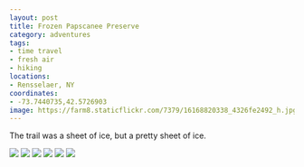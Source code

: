 ```yaml
---
layout: post
title: Frozen Papscanee Preserve
category: adventures
tags:
- time travel
- fresh air
- hiking
locations:
- Rensselaer, NY
coordinates:
- -73.7440735,42.5726903
image: https://farm8.staticflickr.com/7379/16168820338_4326fe2492_h.jpg
---
```


The trail was a sheet of ice, but a pretty sheet of ice.

<div class="photos">

<img src="https://farm8.staticflickr.com/7457/16354685401_64e059a19f_h.jpg" class="img-half" alt=" ">

<img src="https://farm8.staticflickr.com/7443/16354683421_e3dadd66e8_h.jpg" class="img-half" alt=" ">

<img src="https://farm8.staticflickr.com/7379/16168820338_4326fe2492_h.jpg"  alt=" ">

<img src="https://farm8.staticflickr.com/7421/16169067310_687bfc0c26_h.jpg" alt=" ">

<img src="https://farm9.staticflickr.com/8603/16168813218_45ce8f2f01_h.jpg" class="img-half" alt=" ">

<img src="https://farm8.staticflickr.com/7316/16168812768_50e6778961_h.jpg" class="img-half" alt=" ">
</div>
